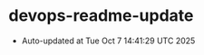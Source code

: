 # devops-readme-update
<!--START_SECTION:activity-->
- Auto-updated at Tue Oct  7 14:41:29 UTC 2025
<!--END_SECTION:activity-->
